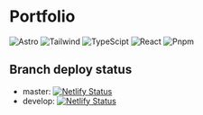 # Portfolio

![Astro](https://img.shields.io/badge/Astro-FF5D01?logo=astro&logoColor=fff&style=flat)
![Tailwind](https://img.shields.io/badge/Tailwind-38B2AC?logo=tailwind-css&logoColor=fff&style=flat)
![TypeScipt](https://img.shields.io/badge/TypeScript-3178C6?logo=typescript&logoColor=fff&style=flat)
![React](https://img.shields.io/badge/React-61DAFB?logo=react&logoColor=fff&style=flat)
![Pnpm](https://img.shields.io/badge/pnpm-2F2D89?logo=pnpm&logoColor=fff&style=flat)

## Branch deploy status
* master: [![Netlify Status](https://api.netlify.com/api/v1/badges/058f6e18-a26b-4452-9d22-5f460b2878cf/deploy-status?branch=master)](https://app.netlify.com/sites/bjardon/deploys)  
* develop: [![Netlify Status](https://api.netlify.com/api/v1/badges/058f6e18-a26b-4452-9d22-5f460b2878cf/deploy-status?branch=develop)](https://app.netlify.com/sites/bjardon/deploys)